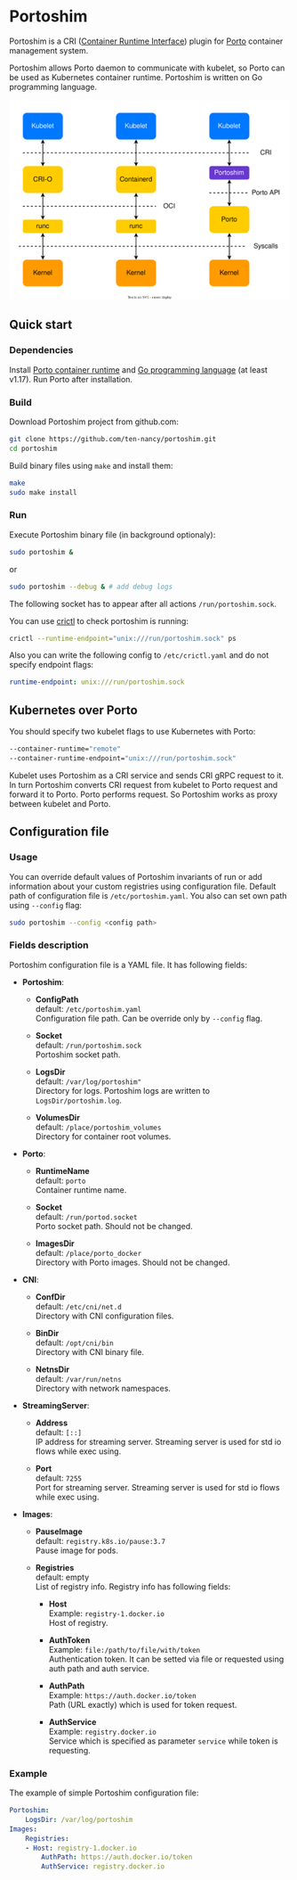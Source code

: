 # Portoshim

Portoshim is a CRI ([Container Runtime Interface](https://kubernetes.io/docs/concepts/architecture/cri)) plugin 
for [Porto](https://github.com/ten-nancy/porto) container management system.

Portoshim allows Porto daemon to communicate with kubelet, so Porto can be used as Kubernetes container runtime. 
Portoshim is written on Go programming language.

![Porto and other container runtimes](./docs/images/container_runtimes.svg "Porto and other container runtimes")


## Quick start

### Dependencies

Install [Porto container runtime](https://github.com/ten-nancy/porto/blob/master/README.md) and [Go programming language](https://go.dev/doc/install) (at least v1.17).
Run Porto after installation.

### Build

Download Portoshim project from github.com:
```bash
git clone https://github.com/ten-nancy/portoshim.git
cd portoshim
```

Build binary files using ```make``` and install them:
```bash
make
sudo make install
```


### Run

Execute Portoshim binary file (in background optionaly):
```bash
sudo portoshim &
```
or
```bash
sudo portoshim --debug & # add debug logs
```

The following socket has to appear after all actions ```/run/portoshim.sock```.

You can use [crictl](https://github.com/kubernetes-sigs/cri-tools) to check portoshim is running:
```bash
crictl --runtime-endpoint="unix:///run/portoshim.sock" ps
``` 

Also you can write the following config to ```/etc/crictl.yaml``` and do not specify endpoint flags:
```yaml
runtime-endpoint: unix:///run/portoshim.sock
```


## Kubernetes over Porto

You should specify two kubelet flags to use Kubernetes with Porto:
```bash
--container-runtime="remote"
--container-runtime-endpoint="unix:///run/portoshim.sock"
```

Kubelet uses Portoshim as a CRI service and sends CRI gRPC request to it. 
In turn Portoshim converts СRI request from kubelet to Porto request and forward it to Porto. 
Porto performs request. So Portoshim works as proxy between kubelet and Porto.

## Configuration file

### Usage

You can override default values of Portoshim invariants of run or add information about your custom registries using configuration file. Default path of configuration file is ```/etc/portoshim.yaml```. You also can set own path using ```--config``` flag:
```bash
sudo portoshim --config <config path>
```

### Fields description

Portoshim configuration file is a YAML file. It has following fields:  
- **Portoshim**:
    - **ConfigPath**  
        default: ```/etc/portoshim.yaml```  
        Configuration file path. Can be override only by ```--config``` flag.  

    - **Socket**  
        default: ```/run/portoshim.sock```  
        Portoshim socket path.  

    - **LogsDir**  
        default: ```/var/log/portoshim"```  
        Directory for logs. Portoshim logs are written to ```LogsDir/portoshim.log```.  

    - **VolumesDir**  
        default: ```/place/portoshim_volumes```  
        Directory for container root volumes.  


- **Porto**:

    - **RuntimeName**  
        default: ```porto```  
        Container runtime name.  

    - **Socket**  
        default: ```/run/portod.socket```  
        Porto socket path. Should not be changed. 


    - **ImagesDir**  
        default: ```/place/porto_docker```  
        Directory with Porto images. Should not be changed.  


- **CNI**:

    - **ConfDir**  
        default: ```/etc/cni/net.d```  
        Directory with CNI configuration files.  

    - **BinDir**  
        default: ```/opt/cni/bin```  
        Directory with CNI binary file.  

    - **NetnsDir**  
        default: ```/var/run/netns```  
        Directory with network namespaces.  


- **StreamingServer**:

    - **Address**  
        default: ```[::]```  
        IP address for streaming server. Streaming server is used for std io flows while exec using.  

    - **Port**  
        default: ```7255```  
        Port for streaming server. Streaming server is used for std io flows while exec using.


- **Images**:

    - **PauseImage**  
        default: ```registry.k8s.io/pause:3.7```  
        Pause image for pods.  

    - **Registries**  
        default: empty  
        List of registry info. Registry info has following fields:  
        - **Host**  
            Example: ```registry-1.docker.io```  
            Host of registry.  

        - **AuthToken**  
            Example: ```file:/path/to/file/with/token```  
            Authentication token. It can be setted via file or requested using auth path and auth service.  

        - **AuthPath**  
            Example: ```https://auth.docker.io/token```  
            Path (URL exactly) which is used for token request.   

        - **AuthService**  
            Example: ```registry.docker.io```  
            Service which is specified as parameter ```service``` while token is requesting.  

### Example

The example of simple Portoshim configuration file:
```yaml
Portoshim:
    LogsDir: /var/log/portoshim
Images:
    Registries:
    - Host: registry-1.docker.io
        AuthPath: https://auth.docker.io/token
        AuthService: registry.docker.io
```
